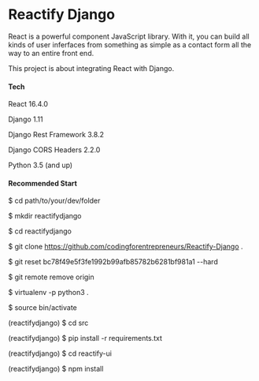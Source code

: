 # Reactify Django

React is a powerful component JavaScript library. With it, you can build all kinds of user inferfaces from something as simple as a contact form all the way to an entire front end.

This project is about integrating React with Django.

#### Tech
React 16.4.0

Django 1.11

Django Rest Framework 3.8.2

Django CORS Headers 2.2.0

Python 3.5 (and up)

#### Recommended Start
$ cd path/to/your/dev/folder

$ mkdir reactifydjango

$ cd reactifydjango

$ git clone https://github.com/codingforentrepreneurs/Reactify-Django .

$ git reset bc78f49e5f3fe1992b99afb85782b6281bf981a1 --hard

$ git remote remove origin

$ virtualenv -p python3 .

$ source bin/activate

(reactifydjango) $ cd src

(reactifydjango) $ pip install -r requirements.txt

(reactifydjango) $ cd reactify-ui

(reactifydjango) $ npm install
